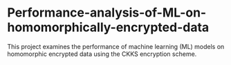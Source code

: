 # Performance-analysis-of-ML-on-homomorphically-encrypted-data
This project examines the performance of machine learning (ML) models on homomorphic encrypted data using the CKKS encryption scheme. 
